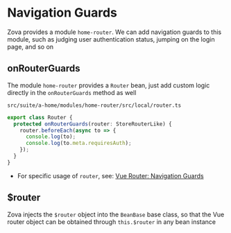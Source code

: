 # Navigation Guards

Zova provides a module `home-router`. We can add navigation guards to this module, such as judging user authentication status, jumping on the login page, and so on

## onRouterGuards

The module `home-router` provides a `Router` bean, just add custom logic directly in the `onRouterGuards` method as well

`src/suite/a-home/modules/home-router/src/local/router.ts`

```typescript
export class Router {
  protected onRouterGuards(router: StoreRouterLike) {
    router.beforeEach(async to => {
      console.log(to);
      console.log(to.meta.requiresAuth);
    });
  }
}
```

- For specific usage of `router`, see: [Vue Router: Navigation Guards](https://router.vuejs.org/guide/advanced/navigation-guards.html)

## $router

Zova injects the `$router` object into the `BeanBase` base class, so that the Vue router object can be obtained through `this.$router` in any bean instance
